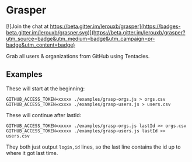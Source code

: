 Grasper
=======

[![Join the chat at https://beta.gitter.im/lerouxb/grasper](https://badges-beta.gitter.im/lerouxb/grasper.svg)](https://beta.gitter.im/lerouxb/grasper?utm_source=badge&utm_medium=badge&utm_campaign=pr-badge&utm_content=badge)

Grab all users &amp; organizations from GitHub using Tentacles.


Examples
--------

These will start at the beginning:

```
GITHUB_ACCESS_TOKEN=xxxxx ./examples/grasp-orgs.js > orgs.csv
GITHUB_ACCESS_TOKEN=xxxxx ./examples/grasp-users.js > users.csv
```

These will continue after lastId:

```
GITHUB_ACCESS_TOKEN=xxxxx ./examples/grasp-orgs.js lastId >> orgs.csv
GITHUB_ACCESS_TOKEN=xxxxx ./examples/grasp-users.js lastId >> users.csv
```

They both just output `login,id` lines, so the last line contains the id up to
where it got last time.
